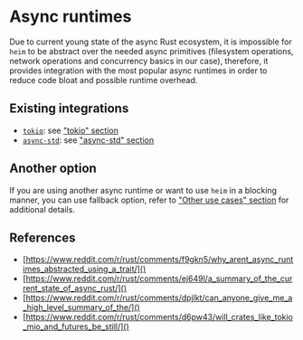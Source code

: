 # Async runtimes

Due to current young state of the async Rust ecosystem,
it is impossible for `heim` to be abstract over the needed async primitives
(filesystem operations, network operations and concurrency basics in our case),
therefore, it provides integration with the most popular async runtimes
in order to reduce code bloat and possible runtime overhead.

## Existing integrations

 * [`tokio`](https://tokio.rs): see ["tokio" section](./tokio.md)
 * [`async-std`](https://async.rs): see ["async-std" section](./async-std.md) 

## Another option

If you are using another async runtime
or want to use `heim` in a blocking manner,
you can use fallback option, refer to ["Other use cases" section](./polyfill.md)
for additional details.

## References

 * [https://www.reddit.com/r/rust/comments/f9gkn5/why_arent_async_runtimes_abstracted_using_a_trait/]()
 * [https://www.reddit.com/r/rust/comments/ej649l/a_summary_of_the_current_state_of_async_rust/]()
 * [https://www.reddit.com/r/rust/comments/dpjlkt/can_anyone_give_me_a_high_level_summary_of_the/]()
 * [https://www.reddit.com/r/rust/comments/d6pw43/will_crates_like_tokio_mio_and_futures_be_still/]()